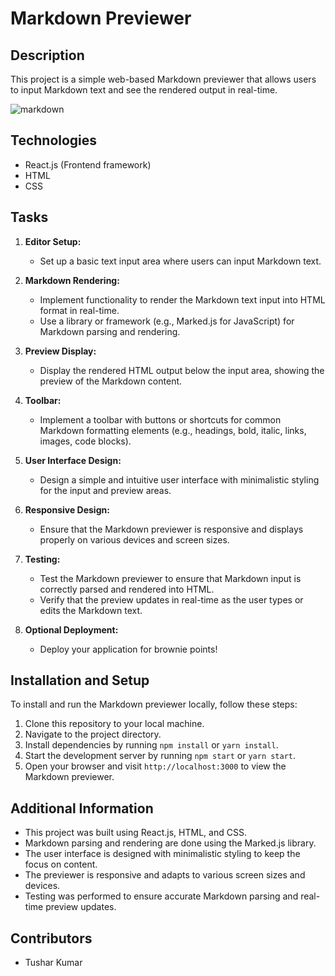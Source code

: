 # Markdown Previewer

## Description
This project is a simple web-based Markdown previewer that allows users to input Markdown text and see the rendered output in real-time.

![markdown](https://github.com/Tushaarxr/Markdowner/assets/129363731/ce8aecbd-7ee2-4d8f-831e-c3c2e89e3762)

## Technologies
- React.js (Frontend framework)
- HTML
- CSS

## Tasks
1. **Editor Setup:**
   - Set up a basic text input area where users can input Markdown text.

2. **Markdown Rendering:**
   - Implement functionality to render the Markdown text input into HTML format in real-time.
   - Use a library or framework (e.g., Marked.js for JavaScript) for Markdown parsing and rendering.

3. **Preview Display:**
   - Display the rendered HTML output below the input area, showing the preview of the Markdown content.

4. **Toolbar:**
   - Implement a toolbar with buttons or shortcuts for common Markdown formatting elements (e.g., headings, bold, italic, links, images, code blocks).

5. **User Interface Design:**
   - Design a simple and intuitive user interface with minimalistic styling for the input and preview areas.

6. **Responsive Design:**
   - Ensure that the Markdown previewer is responsive and displays properly on various devices and screen sizes.

7. **Testing:**
   - Test the Markdown previewer to ensure that Markdown input is correctly parsed and rendered into HTML.
   - Verify that the preview updates in real-time as the user types or edits the Markdown text.

8. **Optional Deployment:**
   - Deploy your application for brownie points!

## Installation and Setup
To install and run the Markdown previewer locally, follow these steps:
1. Clone this repository to your local machine.
2. Navigate to the project directory.
3. Install dependencies by running `npm install` or `yarn install`.
4. Start the development server by running `npm start` or `yarn start`.
5. Open your browser and visit `http://localhost:3000` to view the Markdown previewer.

## Additional Information
- This project was built using React.js, HTML, and CSS.
- Markdown parsing and rendering are done using the Marked.js library.
- The user interface is designed with minimalistic styling to keep the focus on content.
- The previewer is responsive and adapts to various screen sizes and devices.
- Testing was performed to ensure accurate Markdown parsing and real-time preview updates.

## Contributors
- Tushar Kumar


